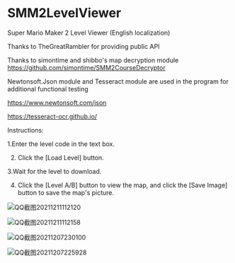 # SMM2LevelViewer
Super Mario Maker 2 Level Viewer (English localization)

Thanks to TheGreatRambler for providing public API

Thanks to simontime and shibbo's map decryption module
https://github.com/simontime/SMM2CourseDecryptor

Newtonsoft.Json module and Tesseract module are used in the program for additional functional testing

https://www.newtonsoft.com/json

https://tesseract-ocr.github.io/


Instructions:

1.Enter the level code in the text box.

2. Click the [Load Level] button.

3.Wait for the level to download.

4. Click the [Level A/B] button to view the map, and click the [Save Image] button to save the map's picture.

![QQ截图20211211112120](https://user-images.githubusercontent.com/20100838/145671934-b4d6f2e5-6e12-49d6-a793-984fbd16ad12.jpg)

![QQ截图20211211112158](https://user-images.githubusercontent.com/20100838/145671936-6994d302-0cf4-4307-8066-2ac8a0090693.jpg)

![QQ截图20211207230100](https://user-images.githubusercontent.com/20100838/145671941-15b4b5fb-b5dd-4040-8c44-965a58c76a8f.jpg)

![QQ截图20211207225928](https://user-images.githubusercontent.com/20100838/145671944-a039ddfa-63af-465d-9c9a-81353971fd92.jpg)
